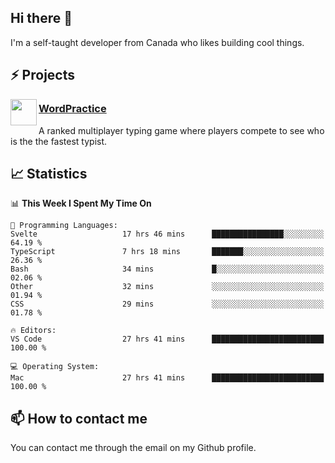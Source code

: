 <h2>Hi there 👋</h2>

<p>I'm a self-taught developer from Canada who likes building cool things.</p>

<h2>⚡ Projects</h2>

<img align="left" src="https://i.imgur.com/6RT8VFO.png" width="42" height="42" />
<h3><a target="_blank" href="https://wordpractice.io/">WordPractice</a></h3>
<p>A ranked multiplayer typing game where players compete to see who is the the fastest typist.</p>

<h2>📈 Statistics</h2>

<!--START_SECTION:waka-->
📊 **This Week I Spent My Time On** 

```text
💬 Programming Languages: 
Svelte                   17 hrs 46 mins      ████████████████░░░░░░░░░   64.19 % 
TypeScript               7 hrs 18 mins       ███████░░░░░░░░░░░░░░░░░░   26.36 % 
Bash                     34 mins             █░░░░░░░░░░░░░░░░░░░░░░░░   02.06 % 
Other                    32 mins             ░░░░░░░░░░░░░░░░░░░░░░░░░   01.94 % 
CSS                      29 mins             ░░░░░░░░░░░░░░░░░░░░░░░░░   01.78 % 

🔥 Editors: 
VS Code                  27 hrs 41 mins      █████████████████████████   100.00 % 

💻 Operating System: 
Mac                      27 hrs 41 mins      █████████████████████████   100.00 % 
```


<!--END_SECTION:waka-->

<h2>📫 How to contact me</h2>

You can contact me through the email on my Github profile.

